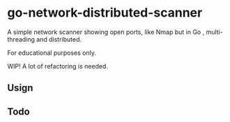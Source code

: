 # go-network-distributed-scanner
A simple network scanner showing open ports, like Nmap but in Go , multi-threading and distributed.

For educational purposes only.

WIP! A lot of refactoring is needed.

## Usign

## Todo

